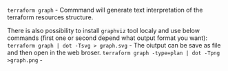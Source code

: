 `terraform graph`   - Commmand will generate text interpretation of the terraform resources structure.

There is also possibility to install `graphviz` tool localy and use below commands (first one or second depend what output format you want):
`terraform graph | dot -Tsvg > graph.svg`  - The oiutput can be save as file and then open in the web broser.
`terraform graph -type=plan | dot -Tpng >graph.png`  -